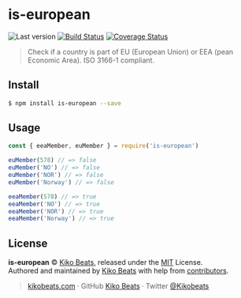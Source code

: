 # is-european

![Last version](https://img.shields.io/github/tag/Kikobeats/is-european.svg?style=flat-square)
[![Build Status](https://img.shields.io/travis/com/Kikobeats/is-european/master.svg?style=flat-square)](https://travis-ci.com/Kikobeats/is-european)
[![Coverage Status](https://img.shields.io/coveralls/Kikobeats/is-european.svg?style=flat-square)](https://coveralls.io/github/Kikobeats/is-european)

> Check if a country is part of EU (European Union) or EEA (pean Economic Area). ISO 3166-1 compliant.

## Install

```bash
$ npm install is-european --save
```

## Usage

```js
const { eeaMember, euMember } = require('is-european')

euMember(578) // => false
euMember('NO') // => false
euMember('NOR') // => false
euMember('Norway') // => false

eeaMember(578) // => true
eeaMember('NO') // => true
eeaMember('NOR') // => true
eeaMember('Norway') // => true
```

## License

**is-european** © [Kiko Beats](https://kikobeats.com), released under the [MIT](https://github.com/Kikobeats/is-european/blob/master/LICENSE.md) License.<br>
Authored and maintained by [Kiko Beats](https://kikobeats.com) with help from [contributors](https://github.com/Kikobeats/is-european/contributors).

> [kikobeats.com](https://kikobeats.com) · GitHub [Kiko Beats](https://github.com/Kikobeats) · Twitter [@Kikobeats](https://twitter.com/Kikobeats)
